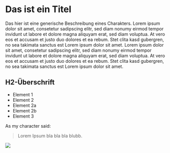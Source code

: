 # Das ist ein Titel
Das hier ist eine generische Beschreibung eines Charakters. Lorem ipsum dolor sit amet, consetetur sadipscing elitr, sed diam nonumy eirmod tempor invidunt ut labore et dolore magna aliquyam erat, sed diam voluptua. At vero eos et accusam et justo duo dolores et ea rebum. Stet clita kasd gubergren, no sea takimata sanctus est Lorem ipsum dolor sit amet. Lorem ipsum dolor sit amet, consetetur sadipscing elitr, sed diam nonumy eirmod tempor invidunt ut labore et dolore magna aliquyam erat, sed diam voluptua. At vero eos et accusam et justo duo dolores et ea rebum. Stet clita kasd gubergren, no sea takimata sanctus est Lorem ipsum dolor sit amet.

## H2-Überschrift
* Element 1
* Element 2
 * Element 2a
 * Element 2b
* Element 3

As my character said:
> Lorem Ipsum
> bla bla bla blubb.

<img src="https://www.google.com/url?sa=i&url=https%3A%2F%2Fwiener-online.at%2F2016%2F01%2F20%2Fmuppets-animal-verstorben%2F&psig=AOvVaw3-sHAa0EkZ5tujuMkavnCZ&ust=1593594661096000&source=images&cd=vfe&ved=0CAIQjRxqFwoTCKDPgPGYqeoCFQAAAAAdAAAAABAD"/>
